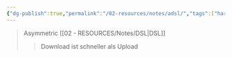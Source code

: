 ```yaml
---
{"dg-publish":true,"permalink":"/02-resources/notes/adsl/","tags":["hardware","netzwerk"],"updated":"2024-08-02T14:02:46.000+02:00"}
---
```


>Asymmetric [[02 - RESOURCES/Notes/DSL\|DSL]]
>>Download ist schneller als Upload
